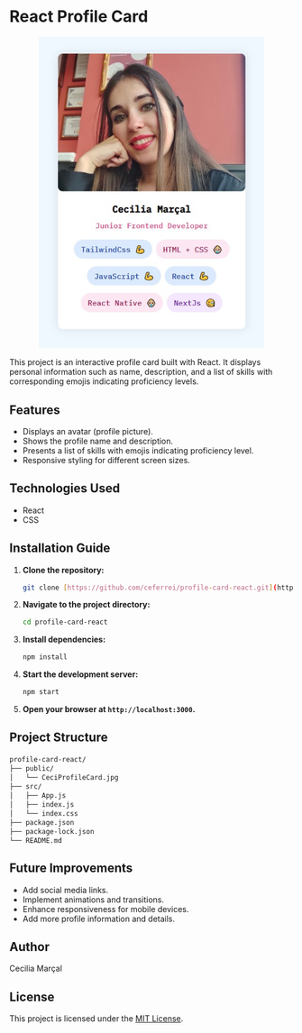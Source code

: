 # React Profile Card

<p align="center">
  <img src="public/profile-card-result.jpg" alt="Screenshot" width="400" />
</p>

This project is an interactive profile card built with React. It displays personal information such as name, description, and a list of skills with corresponding emojis indicating proficiency levels.

## Features

- Displays an avatar (profile picture).
- Shows the profile name and description.
- Presents a list of skills with emojis indicating proficiency level.
- Responsive styling for different screen sizes.

## Technologies Used

- React
- CSS

## Installation Guide

1.  **Clone the repository:**

    ```bash
    git clone [https://github.com/ceferrei/profile-card-react.git](https://github.com/ceferrei/profile-card-react.git)
    ```

2.  **Navigate to the project directory:**

    ```bash
    cd profile-card-react
    ```

3.  **Install dependencies:**

    ```bash
    npm install
    ```

4.  **Start the development server:**

    ```bash
    npm start
    ```

5.  **Open your browser at `http://localhost:3000`.**

## Project Structure

```
profile-card-react/
├── public/
│   └── CeciProfileCard.jpg
├── src/
│   ├── App.js
│   ├── index.js
│   └── index.css
├── package.json
├── package-lock.json
└── README.md
```

## Future Improvements

- Add social media links.
- Implement animations and transitions.
- Enhance responsiveness for mobile devices.
- Add more profile information and details.

## Author

Cecilia Marçal

## License

This project is licensed under the [MIT License](https://opensource.org/licenses/MIT).
